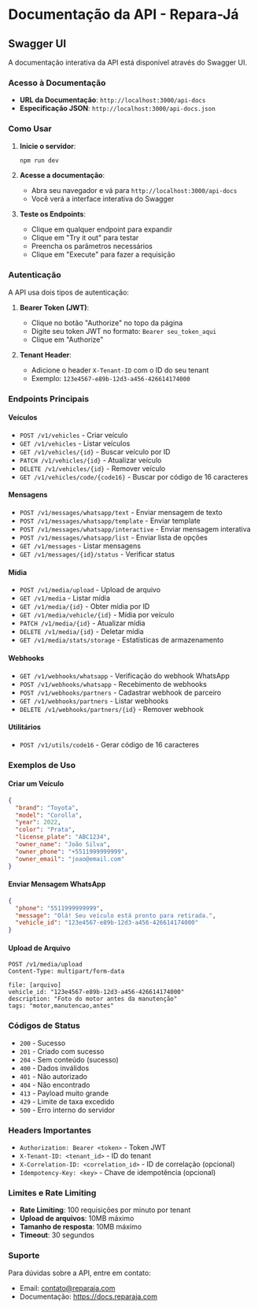 # Documentação da API - Repara-Já

## Swagger UI

A documentação interativa da API está disponível através do Swagger UI.

### Acesso à Documentação

- **URL da Documentação**: `http://localhost:3000/api-docs`
- **Especificação JSON**: `http://localhost:3000/api-docs.json`

### Como Usar

1. **Inicie o servidor**:
   ```bash
   npm run dev
   ```

2. **Acesse a documentação**:
   - Abra seu navegador e vá para `http://localhost:3000/api-docs`
   - Você verá a interface interativa do Swagger

3. **Teste os Endpoints**:
   - Clique em qualquer endpoint para expandir
   - Clique em "Try it out" para testar
   - Preencha os parâmetros necessários
   - Clique em "Execute" para fazer a requisição

### Autenticação

A API usa dois tipos de autenticação:

1. **Bearer Token (JWT)**:
   - Clique no botão "Authorize" no topo da página
   - Digite seu token JWT no formato: `Bearer seu_token_aqui`
   - Clique em "Authorize"

2. **Tenant Header**:
   - Adicione o header `X-Tenant-ID` com o ID do seu tenant
   - Exemplo: `123e4567-e89b-12d3-a456-426614174000`

### Endpoints Principais

#### Veículos
- `POST /v1/vehicles` - Criar veículo
- `GET /v1/vehicles` - Listar veículos
- `GET /v1/vehicles/{id}` - Buscar veículo por ID
- `PATCH /v1/vehicles/{id}` - Atualizar veículo
- `DELETE /v1/vehicles/{id}` - Remover veículo
- `GET /v1/vehicles/code/{code16}` - Buscar por código de 16 caracteres

#### Mensagens
- `POST /v1/messages/whatsapp/text` - Enviar mensagem de texto
- `POST /v1/messages/whatsapp/template` - Enviar template
- `POST /v1/messages/whatsapp/interactive` - Enviar mensagem interativa
- `POST /v1/messages/whatsapp/list` - Enviar lista de opções
- `GET /v1/messages` - Listar mensagens
- `GET /v1/messages/{id}/status` - Verificar status

#### Mídia
- `POST /v1/media/upload` - Upload de arquivo
- `GET /v1/media` - Listar mídia
- `GET /v1/media/{id}` - Obter mídia por ID
- `GET /v1/media/vehicle/{id}` - Mídia por veículo
- `PATCH /v1/media/{id}` - Atualizar mídia
- `DELETE /v1/media/{id}` - Deletar mídia
- `GET /v1/media/stats/storage` - Estatísticas de armazenamento

#### Webhooks
- `GET /v1/webhooks/whatsapp` - Verificação do webhook WhatsApp
- `POST /v1/webhooks/whatsapp` - Recebimento de webhooks
- `POST /v1/webhooks/partners` - Cadastrar webhook de parceiro
- `GET /v1/webhooks/partners` - Listar webhooks
- `DELETE /v1/webhooks/partners/{id}` - Remover webhook

#### Utilitários
- `POST /v1/utils/code16` - Gerar código de 16 caracteres

### Exemplos de Uso

#### Criar um Veículo
```json
{
  "brand": "Toyota",
  "model": "Corolla",
  "year": 2022,
  "color": "Prata",
  "license_plate": "ABC1234",
  "owner_name": "João Silva",
  "owner_phone": "+5511999999999",
  "owner_email": "joao@email.com"
}
```

#### Enviar Mensagem WhatsApp
```json
{
  "phone": "5511999999999",
  "message": "Olá! Seu veículo está pronto para retirada.",
  "vehicle_id": "123e4567-e89b-12d3-a456-426614174000"
}
```

#### Upload de Arquivo
```
POST /v1/media/upload
Content-Type: multipart/form-data

file: [arquivo]
vehicle_id: "123e4567-e89b-12d3-a456-426614174000"
description: "Foto do motor antes da manutenção"
tags: "motor,manutencao,antes"
```

### Códigos de Status

- `200` - Sucesso
- `201` - Criado com sucesso
- `204` - Sem conteúdo (sucesso)
- `400` - Dados inválidos
- `401` - Não autorizado
- `404` - Não encontrado
- `413` - Payload muito grande
- `429` - Limite de taxa excedido
- `500` - Erro interno do servidor

### Headers Importantes

- `Authorization: Bearer <token>` - Token JWT
- `X-Tenant-ID: <tenant_id>` - ID do tenant
- `X-Correlation-ID: <correlation_id>` - ID de correlação (opcional)
- `Idempotency-Key: <key>` - Chave de idempotência (opcional)

### Limites e Rate Limiting

- **Rate Limiting**: 100 requisições por minuto por tenant
- **Upload de arquivos**: 10MB máximo
- **Tamanho de resposta**: 10MB máximo
- **Timeout**: 30 segundos

### Suporte

Para dúvidas sobre a API, entre em contato:
- Email: contato@reparaja.com
- Documentação: https://docs.reparaja.com
